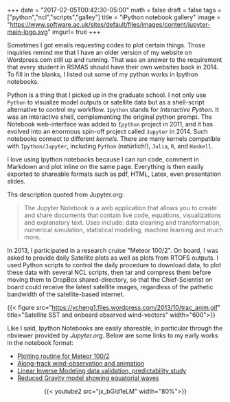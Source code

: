 +++
date = "2017-02-05T00:42:30-05:00"
math = false
draft = false
tags = ["python","ncl","scripts","galley"]
title = "iPython notebook gallery"
image = "https://www.software.ac.uk/sites/default/files/images/content/jupyter-main-logo.svg"
imgurl= true
+++

Sometimes I got emails requesting codes to plot certain things. Those inquiries remind me that I have an older version of my website on Wordpress.com still up and running. That was an answer to the requirement that every student in RSMAS should have their own websites back in 2014. To fill in the blanks, I listed out some of my python works in Ipython notebooks. 

<!--more-->

Python is a thing that I picked up in the graduate school. I not only use `Python` to visualize model outputs or satellite data but as a shell-script alternative to control my workflow. `Ipython` stands for *Interactive Python*. It was an interactive shell, complementing the original python prompt. The Notebook web-interface was added to `Ipython` project in 2011, and it has evolved into an enormous spin-off project called `Jupyter` in 2014. Such notebooks connect to different *kernels.* There are many kernels compatible with `Ipython/Jupyter`, including `Python` (natürlich!), `Julia`, `R`, and `Haskell`.

I love using Ipython notebooks because I can run code, comment in Markdown and plot inline on the same page. Everything is then easily exported to shareable formats such as pdf, HTML, Latex, even presentation slides. 

Ths description quoted from Jupyter.org:

> The Jupyter Notebook is a web application that allows you to create and share documents that contain live code, equations, visualizations and explanatory text. Uses include: data cleaning and transformation, numerical simulation, statistical modeling, machine learning and much more.

In 2013, I participated in a research cruise "Meteor 100/2". On board, I was asked to provide daily Satellite plots as well as plots from RTOFS outputs. I used Python scripts to control the daily procedure to download data, to plot these data with several NCL scripts, then tar and compress them before moving them to DropBox shared-directory, so that the Chief-Scientist on board could receive the latest satellite images, regardless of the pathetic bandwidth of the satellite-based internet. 

{{< figure src="https://ycheng1.files.wordpress.com/2013/10/trac_anim.gif" title="Satellite SST and onboard observed wind-vectors" width="600">}}

Like I said, Ipython Notebooks are easily shareable, in particular through the nbviewer provided by *Jupyter.org*. Below are some links to my early works in the notebook format:

* [Plotting routine for Meteor 100/2](http://nbviewer.jupyter.org/url/www.rsmas.miami.edu/users/ycheng/daily.ipynb)
* [Along-track wind-observation and animation](http://nbviewer.jupyter.org/url/www.rsmas.miami.edu/users/ycheng/track_wind.ipynb)
* [Linear Inverse Modeling data validation, predictability study](http://nbviewer.jupyter.org/url/www.rsmas.miami.edu/users/ycheng/p1_CCSM3.ipynb?create=1)
* [Reduced Gravity model showing equatorial waves](http://nbviewer.jupyter.org/url/www.rsmas.miami.edu/users/ycheng/p3.ipynb)

<center>
{{< youtube2 src="jx_bGld1eLM" width="80%">}}
</center>

